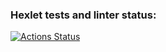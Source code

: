 ### Hexlet tests and linter status:
[![Actions Status](https://github.com/Asgef/python-project-83/actions/workflows/hexlet-check.yml/badge.svg)](https://github.com/Asgef/python-project-83/actions)